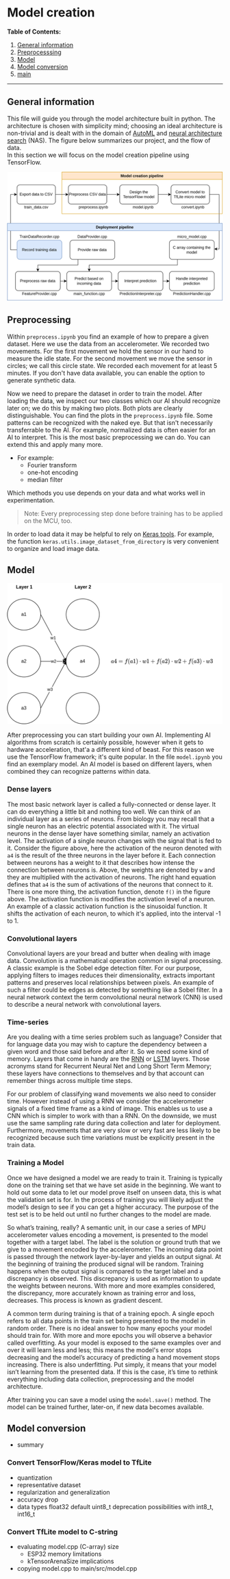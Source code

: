 # Model creation

**Table of Contents:**

1. [General information](#generalinformation)
1. [Preprocesssing](#preprocessing)
1. [Model](#model)
1. [Model conversion](#model-conversion)
1. [main](#main)

---

## General information

This file will guide you through the model architecture built in python.
The architecture is chosen with simplicity mind; choosing an ideal architecture is non-trivial and is dealt with in the domain of [AutoML](https://en.wikipedia.org/wiki/Automated_machine_learning) and [neural architecture search](https://en.wikipedia.org/wiki/Neural_architecture_search) (NAS).
The figure below summarizes our project, and the flow of data.
<br>In this section we will focus on the model creation pipeline using TensorFlow. 

![Data flow](/img/schema_pipeline.png)

## Preprocessing

Within `preprocess.ipynb` you  find an example of how to prepare a given dataset.
Here we use the data from an accelerometer.
We recorded two movements.
For the first movement we hold the sensor in our hand to measure the idle state.
For the second movement we move the sensor in circles; we call this circle state.
We recorded each movement for at least 5 minutes.
If you don't have data available, you can enable the option to generate synthetic data.

Now we need to prepare the dataset in order to train the model.
After loading the data, we inspect our two classes which our AI should recognize later on; we do this by making two plots.
Both plots are clearly distinguishable.
You can find the plots in the `preprocess.ipynb` file.
Some patterns can be recognized with the naked eye.
But that isn't necessarily transferrable to the AI.
For example, normalized data is often easier for an AI to interpret.
This is the most basic preprocessing we can do.
You can extend this and apply many more.

- For example:
    - Fourier transform
    - one-hot encoding
    - median filter

Which methods you use depends on your data and what works well in experimentation.

> Note: Every preprocessing step done before training has to be applied on the MCU, too.

In order to load data it may be helpful to rely on [Keras tools](https://keras.io/api/data_loading/).
For example, the function `keras.utils.image_dataset_from_directory` is very convenient to organize and load image data.

## Model

![Two dense layers.](../img/nn_diagram.png)

After preprocessing you can start building your own AI.
Implementing AI algorithms from scratch is certainly possible, however when it gets to hardware acceleration, that'a a different kind of beast.
For this reason we use the TensorFlow framework; it's quite popular.
In the file `model.ipynb` you  find an exemplary model.
An AI model is based on different layers, when combined they can recognize patterns within data.

### Dense layers

The most basic network layer is called a fully-connected or dense layer.
It can do everything a little bit and nothing too well.
We can think of an individual layer as a series of neurons.
From biology you may recall that a single neuron has an electric potential associated with it. 
The virtual neurons in the dense layer have something similar, namely an activation level.
The activation of a single neuron changes with the signal that is fed to it.
Consider the figure above, here the activation of the neuron denoted with `a4` is the result of the three neurons in the layer before it.
Each connection between neurons has a weight to it that describes how intense the connection between neurons is.
Above, the weights are denoted by `w` and they are multiplied with the activation of neurons.
The right hand equation defines that `a4` is the sum of activations of the neurons that connect to it.
There is one more thing, the activation function, denote `f()` in the figure above.
The activation function is modifies the activation level of a neuron.
An example of a classic activation function is the sinusoidal function.
It shifts the activation of each neuron, to which it's applied, into the interval -1 to 1.

### Convolutional layers

Convolutional layers are your bread and butter when dealing with image data.
Convolution is a mathematical operation common in signal processing.
A classic example is the Sobel edge detection filter.
For our purpose, applying filters to images reduces their dimensionality, extracts important patterns and preserves local relationships between pixels.
An example of such a filter could be edges as detected by something like a Sobel filter.
In a neural network context the term convolutional neural network (CNN) is used to describe a neural network with convolutional layers.

### Time-series

Are you dealing with a time series problem such as language?
Consider that for language data you may wish to capture the dependency between a given word and those said before and after it.
So we need some kind of memory.
Layers that come in handy are the [RNN](https://keras.io/api/layers/recurrent_layers/rnn/) or [LSTM](https://keras.io/api/layers/recurrent_layers/lstm/) layers.
Those acronyms stand for Recurrent Neural Net and Long Short Term Memory; these layers have connections to themselves and by that account can remember things across multiple time steps.

For our problem of classifying wand movements we also need to consider time.
However instead of using a RNN we consider the accelerometer signals of a fixed time frame as a kind of image.
This enables us to use a CNN which is simpler to work with than a RNN.
On the downside, we must use the same sampling rate during data collection and later for deployment.
Furthermore, movements that are very slow or very fast are less likely to be recognized because such time variations must be explicitly present in the train data.

### Training a Model

Once we have designed a model we are ready to train it.
Training is typically done on the training set that we have set aside in the beginning.
We want to hold out some data to let our model prove itself on unseen data, this is what the validation set is for.
In the process of training you will likely adjust the model’s design to see if you can get a higher accuracy.
The purpose of the test set is to be held out until no further changes to the model are made.

So what’s training, really?
A semantic unit, in our case a series of MPU accelerometer values encoding a movement, is presented to the model together with a target label.
The label is the solution or ground truth that we give to a movement encoded by the accelerometer.
The incoming data point is passed through the network layer-by-layer and yields an output signal.
At the beginning of training the produced signal will be random.
Training happens when the output signal is compared to the target label and a discrepancy is observed.
This discrepancy is used as information to update the weights between neurons.
With more and more examples considered, the discrepancy, more accurately known as training error and loss, decreases.
This process is known as gradient descent.

A common term during training is that of a training epoch.
A single epoch refers to all data points in the train set being presented to the model in random order.
There is no ideal answer to how many epochs your model should train for.
With more and more epochs you will observe a behavior called overfitting.
As your model is exposed to the same examples over and over it will learn less and less; this means the model's error stops decreasing and the model’s accuracy of predicting a hand movement stops increasing.
There is also underfitting.
Put simply, it means that your model isn’t learning from the presented data.
If this is the case, it’s time to rethink everything including data collection, preprocessing and the model architecture.

After training you can save a model using the `model.save()` method.
The model can be trained further, later-on, if new data becomes available.

## Model conversion

- summary

### Convert TensorFlow/Keras model to TfLite

- quantization
- representative dataset
- regularization and generalization
- accuracy drop
- data types
    float32 default
    uint8_t deprecation
    possibilities with int8_t, int16_t

### Convert TfLite model to C-string

- evaluating model.cpp (C-array) size
    - ESP32 memory limitations
    - kTensorArenaSize implications
- copying model.cpp to main/src/model.cpp

